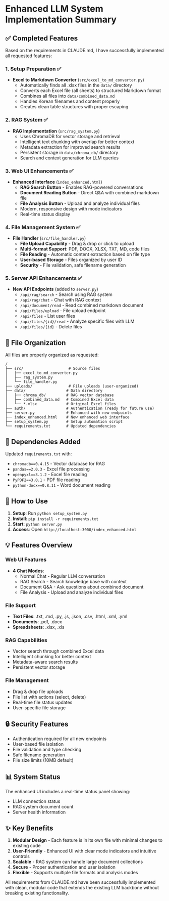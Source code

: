 # Enhanced LLM System Implementation Summary

## ✅ Completed Features

Based on the requirements in CLAUDE.md, I have successfully implemented all requested features:

### 1. Setup Preparation ✅
- **Excel to Markdown Converter** (`src/excel_to_md_converter.py`)
  - Automatically finds all .xlsx files in the `data/` directory
  - Converts each Excel file (all sheets) to structured Markdown format
  - Combines all files into `data/combined_data.md`
  - Handles Korean filenames and content properly
  - Creates clean table structures with proper escaping

### 2. RAG System ✅
- **RAG Implementation** (`src/rag_system.py`)
  - Uses ChromaDB for vector storage and retrieval
  - Intelligent text chunking with overlap for better context
  - Metadata extraction for improved search results
  - Persistent storage in `data/chroma_db/` directory
  - Search and context generation for LLM queries

### 3. Web UI Enhancements ✅
- **Enhanced Interface** (`index_enhanced.html`)
  - **RAG Search Button** - Enables RAG-powered conversations
  - **Document Reading Button** - Direct Q&A with combined markdown file  
  - **File Analysis Button** - Upload and analyze individual files
  - Modern, responsive design with mode indicators
  - Real-time status display

### 4. File Management System ✅
- **File Handler** (`src/file_handler.py`)
  - **File Upload Capability** - Drag & drop or click to upload
  - **Multi-format Support**: PDF, DOCX, XLSX, TXT, MD, code files
  - **File Reading** - Automatic content extraction based on file type
  - **User-based Storage** - Files organized by user ID
  - **Security** - File validation, safe filename generation

### 5. Server API Enhancements ✅
- **New API Endpoints** (added to `server.py`)
  - `/api/rag/search` - Search using RAG system
  - `/api/rag/chat` - Chat with RAG context
  - `/api/document/read` - Read combined markdown document
  - `/api/files/upload` - File upload endpoint
  - `/api/files` - List user files
  - `/api/files/{id}/read` - Analyze specific files with LLM
  - `/api/files/{id}` - Delete files

## 📁 File Organization

All files are properly organized as requested:
```
/
├── src/                    # Source files
│   ├── excel_to_md_converter.py
│   ├── rag_system.py
│   └── file_handler.py
├── uploads/                # File uploads (user-organized)
├── data/                  # Data directory
│   ├── chroma_db/         # RAG vector database
│   ├── combined_data.md   # Combined Excel data
│   └── *.xlsx             # Original Excel files
├── auth/                  # Authentication (ready for future use)
├── server.py              # Enhanced with new endpoints
├── index_enhanced.html    # New enhanced web interface
├── setup_system.py        # Setup automation script
└── requirements.txt       # Updated dependencies
```

## 🔧 Dependencies Added

Updated `requirements.txt` with:
- `chromadb==0.4.15` - Vector database for RAG
- `pandas==2.0.3` - Excel file processing
- `openpyxl==3.1.2` - Excel file reading
- `PyPDF2==3.0.1` - PDF file reading
- `python-docx==0.8.11` - Word document reading

## 🚀 How to Use

1. **Setup**: Run `python setup_system.py`
2. **Install**: `pip install -r requirements.txt`  
3. **Start**: `python server.py`
4. **Access**: Open `http://localhost:3000/index_enhanced.html`

## 💡 Features Overview

### Web UI Features
- **4 Chat Modes**:
  - Normal Chat - Regular LLM conversation
  - RAG Search - Search knowledge base with context
  - Document Q&A - Ask questions about combined document
  - File Analysis - Upload and analyze individual files

### File Support
- **Text Files**: .txt, .md, .py, .js, .json, .csv, .html, .xml, .yml
- **Documents**: .pdf, .docx
- **Spreadsheets**: .xlsx, .xls

### RAG Capabilities
- Vector search through combined Excel data
- Intelligent chunking for better context
- Metadata-aware search results
- Persistent vector storage

### File Management
- Drag & drop file uploads
- File list with actions (select, delete)
- Real-time file status updates
- User-specific file storage

## 🔒 Security Features
- Authentication required for all new endpoints
- User-based file isolation
- File validation and type checking
- Safe filename generation
- File size limits (10MB default)

## 📊 System Status
The enhanced UI includes a real-time status panel showing:
- LLM connection status
- RAG system document count
- Server health information

## ✨ Key Benefits

1. **Modular Design** - Each feature is in its own file with minimal changes to existing code
2. **User-Friendly** - Enhanced UI with clear mode indicators and intuitive controls
3. **Scalable** - RAG system can handle large document collections
4. **Secure** - Proper authentication and user isolation
5. **Flexible** - Supports multiple file formats and analysis modes

All requirements from CLAUDE.md have been successfully implemented with clean, modular code that extends the existing LLM backbone without breaking existing functionality.
